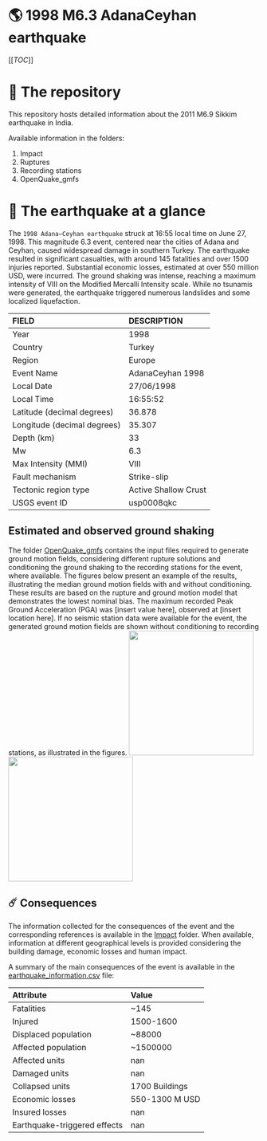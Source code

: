 # 🌎 1998 M6.3 AdanaCeyhan earthquake
[[_TOC_]]

# 📂 The repository

This repository hosts detailed information about the 2011 M6.9 Sikkim earthquake in India.

Available information in the folders:

1. Impact
2. Ruptures
3. Recording stations
4. OpenQuake_gmfs


# 🚀 The earthquake at a glance 

The `1998 Adana–Ceyhan earthquake` struck at 16:55 local time on June 27, 1998. This magnitude 6.3 event, centered near the cities of Adana and Ceyhan, caused widespread damage in southern Turkey. The earthquake resulted in significant casualties, with around 145 fatalities and over 1500 injuries reported. Substantial economic losses, estimated at over 550 million USD, were incurred. The ground shaking was intense, reaching a maximum intensity of VIII on the Modified Mercalli Intensity scale. While no tsunamis were generated, the earthquake triggered numerous landslides and some localized liquefaction.

| FIELD | DESCRIPTION |
|:-------|:-------------|
| Year | 1998 |
| Country | Turkey |
| Region | Europe |
| Event Name | AdanaCeyhan 1998 |
| Local Date | 27/06/1998 |
| Local Time | 16:55:52 |
| Latitude (decimal degrees) | 36.878 |
| Longitude (decimal degrees) | 35.307 |
| Depth (km) | 33 |
| Mw | 6.3 |
| Max Intensity (MMI) | VIII |
| Fault mechanism | Strike-slip |
| Tectonic region type | Active Shallow Crust |
| USGS event ID | usp0008qkc |

## Estimated and observed ground shaking

The folder [OpenQuake_gmfs](./OpenQuake_gmfs/) contains the input files required to generate ground motion fields, considering different rupture solutions and conditioning the ground shaking to the recording stations for the event, where available. The figures below present an example of the results, illustrating the median ground motion fields with and without conditioning. These results are based on the rupture and ground motion model that demonstrates the lowest nominal bias. The maximum recorded Peak Ground Acceleration (PGA) was [insert value here], observed at [insert location here]. If no seismic station data were available for the event, the generated ground motion fields are shown without conditioning to recording stations, as illustrated in the figures.
<img src="./OpenQuake_gmfs/median_gmf_stations_none.png" height="250">
<img src="./OpenQuake_gmfs/median_gmf_stations_all.png" height="250">

## ☄️ Consequences

The information collected for the consequences of the event and the corresponding references is available in the [Impact](./Impact) folder. When available, information at different geographical levels is provided considering the building damage, economic losses and human impact.

A summary of the main consequences of the event is available in the [earthquake_information.csv](./earthquake_information.csv) file:

| Attribute | Value |
|:-------|:-------------|
| Fatalities | ~145 |
| Injured | 1500-1600 |
| Displaced population | ~88000 |
| Affected population | ~1500000 |
| Affected units | nan |
| Damaged units | nan |
| Collapsed units | 1700 Buildings |
| Economic losses | 550-1300 M USD |
| Insured losses | nan |
| Earthquake-triggered effects | nan |